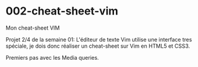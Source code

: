 # 002-cheat-sheet-vim
Mon cheat-sheet VIM

Projet 2/4 de la semaine 01: L'éditeur de texte Vim utilise une interface tres spéciale, je dois donc réaliser un cheat-sheet sur Vim en HTML5 et CSS3.

Premiers pas avec les Media queries.
